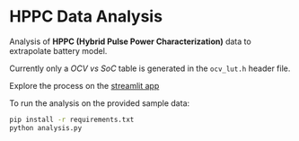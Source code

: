 # HPPC Data Analysis
Analysis of **HPPC (Hybrid Pulse Power Characterization)** data to extrapolate battery model.

Currently only a *OCV vs SoC* table is generated in the `ocv_lut.h` header file.

Explore the process on the [streamlit app](https://hppc-battery-modeling.streamlit.app/)

To run the analysis on the provided sample data:
```bash
pip install -r requirements.txt
python analysis.py
```
